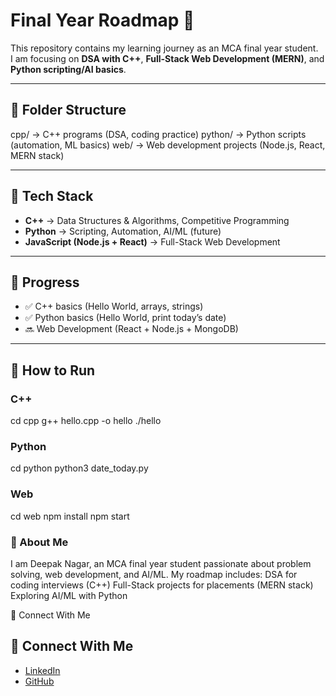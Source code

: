# Final Year Roadmap 🚀

This repository contains my learning journey as an MCA final year student.  
I am focusing on **DSA with C++**, **Full-Stack Web Development (MERN)**, and **Python scripting/AI basics**.  

---

## 📂 Folder Structure



cpp/ → C++ programs (DSA, coding practice)
python/ → Python scripts (automation, ML basics)
web/ → Web development projects (Node.js, React, MERN stack)

---

## 🔹 Tech Stack
- **C++** → Data Structures & Algorithms, Competitive Programming  
- **Python** → Scripting, Automation, AI/ML (future)  
- **JavaScript (Node.js + React)** → Full-Stack Web Development  

---

## 📝 Progress
- ✅ C++ basics (Hello World, arrays, strings)  
- ✅ Python basics (Hello World, print today’s date)  
- 🔜 Web Development (React + Node.js + MongoDB)  

---
## 📌 How to Run

### C++

cd cpp
g++ hello.cpp -o hello
./hello



### Python
cd python
python3 date_today.py


### Web 
cd web
npm install
npm start


### 🌟 About Me
I am Deepak Nagar, an MCA final year student passionate about problem solving, web development, and AI/ML.
My roadmap includes:
DSA for coding interviews (C++)
Full-Stack projects for placements (MERN stack)
Exploring AI/ML with Python

🔗 Connect With Me
## 🔗 Connect With Me
- [LinkedIn](https://www.linkedin.com/in/deepak-nagar-software)  
- [GitHub](https://github.com/deepnngarr-dotcom)  

